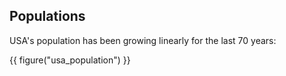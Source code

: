 ## Populations

USA's population has been growing linearly for the last 70 years:

{{ figure("usa_population") }}

